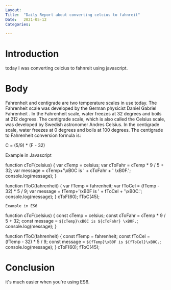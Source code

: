 ```yaml
---
Layout:
Title:	"Daily Report about converting celcius to fahnreit"
Date:	2021-05-12
Categories:

---
```


# Introduction
 
 today I was converting celcius to fahnreit using javascript.

# Body

Fahrenheit and centigrade are two temperature scales in use today. The Fahrenheit scale was developed by the German physicist Daniel Gabriel Fahrenheit . In the Fahrenheit scale, water freezes at 32 degrees and boils at 212 degrees.
The centigrade scale, which is also called the Celsius scale, was developed by Swedish astronomer Andres Celsius. In the centigrade scale, water freezes at 0 degrees and boils at 100 degrees. The centigrade to Fahrenheit conversion formula is:

C = (5/9) * (F - 32)

  Example in Javascript

  function cToF(celsius) 
{
  var cTemp = celsius;
  var cToFahr = cTemp * 9 / 5 + 32;
  var message = cTemp+'\xB0C is ' + cToFahr + ' \xB0F.';
    console.log(message);
}

function fToC(fahrenheit) 
{
  var fTemp = fahrenheit;
  var fToCel = (fTemp - 32) * 5 / 9;
  var message = fTemp+'\xB0F is ' + fToCel + '\xB0C.';
    console.log(message);
} 
cToF(60);
fToC(45);

    Example in ES6

  function cToF(celsius) 
{
  const cTemp = celsius;
  const cToFahr = cTemp * 9 / 5 + 32;
  const message = `${cTemp}\xB0C is ${cToFahr} \xB0F.`;
    console.log(message);
}

function fToC(fahrenheit) 
{
  const fTemp = fahrenheit;
  const fToCel = (fTemp - 32) * 5 / 9;
  const message = `${fTemp}\xB0F is ${fToCel}\xB0C.`;
    console.log(message);
} 
cToF(60);
fToC(45);

# Conclusion

it's much easier when you're using ES6.